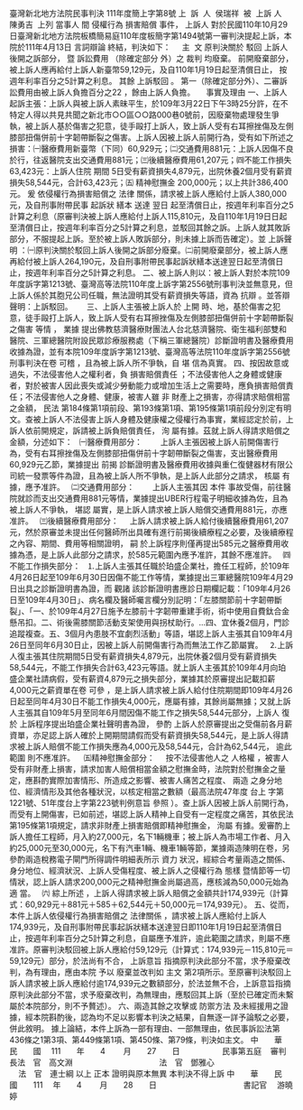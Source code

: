 臺灣新北地方法院民事判決
111年度簡上字第8號
上  訴  人  侯瑞祥  
被  
上訴
人  陳勇吉  
上列
當事人
間
侵權行為
損害賠償
事件，
上訴人
對於民國110年10月29日臺灣新北地方法院板橋簡易庭110年度板簡字第1494號第一審判決提起上訴，本院於111年4月13日
言詞辯論
終結，判決如下：
    主  文
原判決關於
駁回
上訴人後開之訴部分，
暨
訴訟費用
（除確定部分
外）之
裁判
均廢棄。
前開廢棄部分，被上訴人應再給付上訴人新臺幣59,129元，及自110年1月19日起至清償日止，
按
週年利率百分之5計算之利息。
其餘
上訴駁回
。
第一（除確定部分外）、二審訴訟費用由被上訴人負擔百分之22
，餘由上訴人負擔。
    事實及理由
一、上訴人起訴主張：上訴人與被上訴人素昧平生，於109年3月22日下午3時25分許，在不特定人得以共見共聞之新北市○○區○○路000巷0號前，因廢棄物處理發生爭執，被上訴人基於傷害之犯意，徒手毆打上訴人，致上訴人受有右耳擦挫傷及左側膝部扭傷併前十字韌帶斷裂之傷害。上訴人因被上訴人前開行為，受有如下所述之損害：㈠醫療費用新臺幣（下同）60,929元；㈡交通費用881元：上訴人因傷不良於行，往返醫院支出交通費用881元；㈢後續醫療費用61,207元；㈣不能工作損失63,423元：上訴人住院
期間
5日受有薪資損失4,879元，出院休養2個月受有薪資損失58,544元，合計63,423元；㈤
精神慰撫金
200,000元；以上共計386,400元。
爰
依侵權行為損害賠償之
法律
關係，請求被上訴人應給付上訴人380,000元，及自刑事附帶民事
起訴狀
繕本
送達
翌日
起至清償日止，按週年利率百分之5計算之利息（原審判決被上訴人應給付上訴人115,810元，及自110年1月19日日起至清償日止，按週年利率百分之5計算之利息，並駁回其餘之訴。上訴人就其敗訴部分，不服提起上訴。至於被上訴人敗訴部分，則未據上訴而告確定）。並
上訴聲明
：㈠原判決關於駁回上訴人後開之訴部分廢棄。㈡前開廢棄部分，被上訴人應再給付被上訴人264,190元，及自刑事附帶民事起訴狀繕本送達翌日起至清償日止，按週年利率百分之5計算之利息。
二、被上訴人則以：被上訴人對於本院109年度訴字第1213號、臺灣高等法院110年度上訴字第2556號刑事判決並無意見，但上訴人係於其胞兄公司任職，無法證明其受有薪資損失等語，資為
抗辯
。並答辯聲明：上訴駁回。　　
三、上訴人主張被上訴人於
上開
時、地，基於傷害之犯意，徒手毆打上訴人，致上訴人受有右耳擦挫傷及左側膝部扭傷併前十字韌帶斷裂之傷害
等情
，
業據
提出佛教慈濟醫療財團法人台北慈濟醫院、衛生福利部雙和醫院、三軍總醫院附設民眾診療服務處（下稱三軍總醫院）診斷證明書及醫療費用收據為證，並有本院109年度訴字第1213號、臺灣高等法院110年度訴字第2556號刑事判決在卷
可稽
，且為被上訴人所不爭執，自
堪
信為真實。
四、按因故意或過失，不法侵害他人之權利者，負
損害賠償責任
；不法侵害他人之身體或健康者，對於被害人因此喪失或減少勞動能力或增加生活上之需要時，應負損害賠償責任；不法侵害他人之身體、健康，被害人雖
非
財產上之損害，亦得請求賠償相當之金額，
民法
第184條第1項前段、第193條第1項、第195條第1項前段分別定有明文。查被上訴人不法侵害上訴人身體及健康權之侵權行為事實，業經認定於前，上訴人依前開規定，訴請被上訴負賠償責任，
洵
屬有據。茲就上訴人得請求賠償之金額，分述如下：
  ㈠醫療費用部分：
　　上訴人主張因被上訴人前開傷害行為，受有右耳擦挫傷及左側膝部扭傷併前十字韌帶斷裂之傷害，支出醫療費用60,929元乙節，業據提出
前揭
診斷證明書及醫療費用收據與重仁復健器材有限公司統一發票等件為證，且為被上訴人所不爭執，是上訴人此部分之請求，
核屬
有據，應予准許。
  ㈡交通費用部分：
　　上訴人主張其因
本件
事故受傷，前往醫院就診而支出交通費用881元等情，業據提出UBER行程電子明細收據為佐，且為被上訴人不爭執，
堪認
屬實，是上訴人請求被上訴人賠償交通費用881元，亦應准許。
  ㈢後續醫療費用部分：
    上訴人請求被上訴人給付後續醫療費用61,207元，然於原審並未提出任何醫師所出具確有進行前揭後續療程之必要，及後續療程之內容、期間、費用等相關證明，
嗣
於上訴程序則僅再提出585元之醫療費用收據為憑，是上訴人此部分之請求，於585元範圍內應予准許，其餘不應准許。
  ㈣不能工作損失部分：
  ⒈上訴人主張其任職於珀盛企業社，擔任工程師，於109年4月26日起至109年6月30日因傷不能工作等情，業據提出三軍總醫院109年4月29日出具之診斷證明書為證，而
觀諸
該診斷證明書應診日期欄記載：「109年4月26日至109年4月30日」、病名欄及醫師囑言欄分別記明：「左膝關節前十字韌帶斷裂」、「一、於109年4月27日施予左膝前十字韌帶重建手術，術中使用自費鈦合金懸吊扣。二、術後需膝關節活動支架使用與拐杖助行。...四、宜休養2個月，門診追蹤複查。五、3個月內患肢不宜劇烈活動」等語，堪認上訴人主張其自109年4月26日至同年6月30日止，因被上訴人前開傷害行為而無法工作乙節屬實。
  ⒉上訴人復主張其住院期間5日受有薪資損失4,879元，出院休養2個月受有薪資損失58,544元，不能工作損失合計63,423元等語。就上訴人主張其於109年4月向珀盛企業社請病假，受有薪資4,879元之損失部分，業據其於原審提出記載扣薪4,000元之薪資單在卷
可參
，是上訴人請求被上訴人給付住院期間即109年4月26日起至同年4月30日不能工作損失4,000元，應屬有據，其餘尚屬無據；又就上訴人主張其自109年5月至同年6月間因傷不能工作之損失58,544元部分，上訴人
復於
上訴程序提出珀盛企業社聲明書為證，
參酌
上訴人於原審提出之受傷前各月薪資單，亦足認上訴人確於上開期間請假而受有薪資損失58,544元，是上訴人得請求被上訴人賠償不能工作損失應為4,000元及58,544元，合計為62,544元，
逾此範圍
則不應准許。 
  ㈤精神慰撫金部分：
    按不法侵害他人之
人格權
，被害人受有非財產上損害，請求加害人賠償相當金額之慰撫金時，法院對於慰撫金之量定，應斟酌實際加害情形、所造成之影響、被害人痛苦之程度、
兩造
之身分地位、經濟情形及其他各種狀況，以核定相當之數額（最高法院47年度
台上
字第1221號、51年度台上字第223號判例意旨
參照
）。查上訴人因被上訴人前開行為，而受有上開傷害，已如前述，堪認上訴人精神上自受有一定程度之痛苦，其依民法第195條第1項規定，請求非財產上損害賠償即精神慰撫金，
洵屬
有據。爰審酌上訴人擔任工程師，月入約27,000元，名下1輛機車；被上訴人為市場工作者、月入約25,000元至30,000元，名下有汽車1輛、機車1輛等節，業據兩造陳明在卷，另參酌兩造稅務電子閘門所得調件明細表所示
資力
狀況，經綜合考量兩造之關係、身分地位、經濟狀況、上訴人受傷程度、被上訴人之侵權行為
態樣
暨情節等一切情狀，認上訴人請求200,000元之精神慰撫金尚屬過高，應核減為50,000元始為
適
當。
  ㈥
綜上所述
，上訴人得請求被上訴人賠償之金額共計174,939元（計算式：60,929元＋881元＋585＋62,544元＋50,000元＝174,939元）。
五、從而，本件上訴人依侵權行為損害賠償之
法律關係
，請求被上訴人應給付上訴人174,939元，及自刑事附帶民事起訴狀繕本送達翌日即110年1月19日起至清償日止，按週年利率百分之5計算之利息，自屬應予准許，逾此範圍之請求，則屬不應准許。原審判決駁回被上訴人應給付59,129元（計算式：174,939元－115,810元＝59,129元）部分，於法尚有不合，
上訴意旨
指摘原判決此部分不當，求予廢棄改判，為有理由，應由本院
予以
廢棄並改判如
主文
第2項所示。至原審判決駁回上訴人請求被上訴人應給付逾174,939元之數額部分，於法並無不合，上訴意旨指摘原判決此部分不當，求予廢棄改判，為無理由，應駁回其上訴（至於已確定而未繫屬於本院部分，則不予贅述）。
六、兩造其餘之攻擊或
防禦方法
及未經援用之證據，經本院斟酌後，認為均不足以影響本判決之結果，自無逐一詳予論駁之必要，併此敘明。
據上論結，本件上訴為一部有理由、一部無理由，依民事訴訟法第436條之1第3項、第449條第1項、第450條、第79條，判決如主文。
中　　華　　民　　國　 111　　年　　4 　　月　　27　　日
                  民事第五庭    審判長法　官　高文淵
                                      法　官　鄧雅心
                                      法　官　連士綱
以上
正本
證明與原本無異
本判決不得上訴
中　　華　　民　　國　　111 　年　　4 　　月　　28　　日
                                      
書記官
　游曉婷